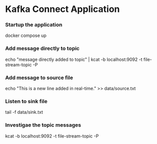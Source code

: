 # Kafka Connect Application

### Startup the application
docker compose up

### Add message directly to topic
echo "message directly added to topic" | kcat -b localhost:9092 -t file-stream-topic -P

### Add message to source file
echo "This is a new line added in real-time." >> data/source.txt

### Listen to sink file
tail -f data/sink.txt

### Investigae the topic messages
kcat -b localhost:9092 -t file-stream-topic -P


